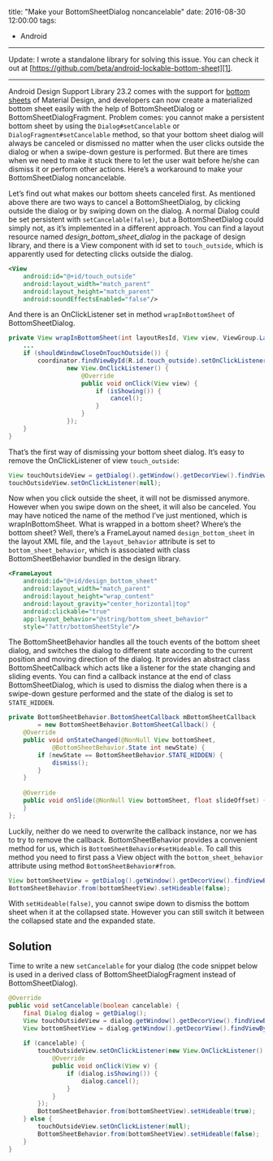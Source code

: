 title: "Make your BottomSheetDialog noncancelable"
date:  2016-08-30 12:00:00
tags:
- Android
---
Update: I wrote a standalone library for solving this issue. You can check it out at [https://github.com/beta/android-lockable-bottom-sheet][1].

- - -

Android Design Support Library 23.2 comes with the support for [bottom sheets][2] of Material Design, and developers can now create a materialized bottom sheet easily with the help of BottomSheetDialog or BottomSheetDialogFragment. Problem comes: you cannot make a persistent bottom sheet by using the `Dialog#setCancelable` or `DialogFragment#setCancelable` method, so that your bottom sheet dialog will always be canceled or dismissed no matter when the user clicks outside the dialog or when a swipe-down gesture is performed. But there are times when we need to make it stuck there to let the user wait before he/she can dismiss it or perform other actions. Here’s a workaround to make your BottomSheetDialog noncancelable.

Let’s find out what makes our bottom sheets canceled first. As mentioned above there are two ways to cancel a BottomSheetDialog, by clicking outside the dialog or by swiping down on the dialog. A normal Dialog could be set persistent with `setCancelable(false)`, but a BottomSheetDialog could simply not, as it’s implemented in a different approach. You can find a layout resource named *design_bottom_sheet_dialog* in the package of design library, and there is a View component with id set to `touch_outside`, which is apparently used for detecting clicks outside the dialog.

```xml design_bottom_sheet_dialog.xml
<View
    android:id="@+id/touch_outside"
    android:layout_width="match_parent"
    android:layout_height="match_parent"
    android:soundEffectsEnabled="false"/>
```

And there is an OnClickListener set in method `wrapInBottomSheet` of BottomSheetDialog.

```java BottomSheetDialog.java
private View wrapInBottomSheet(int layoutResId, View view, ViewGroup.LayoutParams params) {
    ...
    if (shouldWindowCloseOnTouchOutside()) {
        coordinator.findViewById(R.id.touch_outside).setOnClickListener(
                new View.OnClickListener() {
                    @Override
                    public void onClick(View view) {
                        if (isShowing()) {
                            cancel();
                        }
                    }
                });
    }
}
```

That’s the first way of dismissing your bottom sheet dialog. It’s easy to remove the OnClickListener of view `touch_outside`:

```java
View touchOutsideView = getDialog().getWindow().getDecorView().findViewById(android.support.design.R.id.touch\_outside);
touchOutsideView.setOnClickListener(null);
```

Now when you click outside the sheet, it will not be dismissed anymore. However when you swipe down on the sheet, it will also be canceled. You may have noticed the name of the method I’ve just mentioned, which is wrapInBottomSheet. What is wrapped in a bottom sheet? Where’s the bottom sheet? Well, there’s a FrameLayout named `design_bottom_sheet` in the layout XML file, and the `layout_behavior` attribute is set to `bottom_sheet_behavior`, which is associated with class BottomSheetBehavior bundled in the design library.

```xml design_bottom_sheet_dialog.xml
<FrameLayout
    android:id="@+id/design_bottom_sheet"
    android:layout_width="match_parent"
    android:layout_height="wrap_content"
    android:layout_gravity="center_horizontal|top"
    android:clickable="true"
    app:layout_behavior="@string/bottom_sheet_behavior"
    style="?attr/bottomSheetStyle"/>
```

The BottomSheetBehavior handles all the touch events of the bottom sheet dialog, and switches the dialog to different state according to the current position and moving direction of the dialog. It provides an abstract class BottomSheetCallback which acts like a listener for the state changing and sliding events. You can find a callback instance at the end of class BottomSheetDialog, which is used to dismiss the dialog when there is a swipe-down gesture performed and the state of the dialog is set to `STATE_HIDDEN`.

```java BottomSheetDialog.java
private BottomSheetBehavior.BottomSheetCallback mBottomSheetCallback
        = new BottomSheetBehavior.BottomSheetCallback() {
    @Override
    public void onStateChanged(@NonNull View bottomSheet,
            @BottomSheetBehavior.State int newState) {
        if (newState == BottomSheetBehavior.STATE_HIDDEN) {
            dismiss();
        }
    }
    
    @Override
    public void onSlide(@NonNull View bottomSheet, float slideOffset) {
    }
};
```

Luckily, neither do we need to overwrite the callback instance, nor we has to try to remove the callback. BottomSheetBehavior provides a convenient method for us, which is `BottomSheetBehavior#setHideable`. To call this method you need to first pass a View object with the `bottom_sheet_behavior` attribute using method `BottomSheetBehavior#from`.

```java
View bottomSheetView = getDialog().getWindow().getDecorView().findViewById(android.support.design.R.id.design_bottom_sheet);
BottomSheetBehavior.from(bottomSheetView).setHideable(false);
```

With `setHideable(false)`, you cannot swipe down to dismiss the bottom sheet when it at the collapsed state. However you can still switch it between the collapsed state and the expanded state.

## Solution

Time to write a new `setCancelable` for your dialog (the code snippet below is used in a derived class of BottomSheetDialogFragment instead of BottomSheetDialog).

```java
@Override
public void setCancelable(boolean cancelable) {
    final Dialog dialog = getDialog();
    View touchOutsideView = dialog.getWindow().getDecorView().findViewById(android.support.design.R.id.touch_outside);
    View bottomSheetView = dialog.getWindow().getDecorView().findViewById(android.support.design.R.id.design_bottom_sheet);
    
    if (cancelable) {
        touchOutsideView.setOnClickListener(new View.OnClickListener() {
            @Override
            public void onClick(View v) {
                if (dialog.isShowing()) {
                    dialog.cancel();
                }
            }
        });
        BottomSheetBehavior.from(bottomSheetView).setHideable(true);
    } else {
        touchOutsideView.setOnClickListener(null);
        BottomSheetBehavior.from(bottomSheetView).setHideable(false);
    }
}
```

[1]: https://github.com/beta/android-lockable-bottom-sheet
[2]: https://material.google.com/components/bottom-sheets.html
